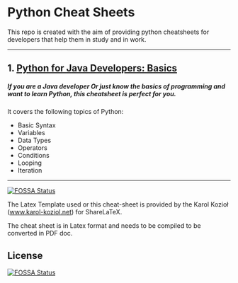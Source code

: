 # Python Cheat Sheets
This repo is created with the aim of providing python cheatsheets for developers that help them in study and in work.

--- 
## 1. [Python for Java Developers: Basics](https://github.com/akashp1712/python_cheat_sheets/blob/master/python_for_java_developers_1_2.pdf)

##### If you are a Java developer Or just know the basics of programming and want to learn Python, this cheatsheet is perfect for you.
It covers the following topics of Python:

- Basic Syntax
- Variables
- Data Types
- Operators
- Conditions
- Looping
- Iteration

---


[![FOSSA Status](https://app.fossa.io/api/projects/git%2Bgithub.com%2Fakashp1712%2Fpython_cheat_sheets.svg?type=shield)](https://app.fossa.io/projects/git%2Bgithub.com%2Fakashp1712%2Fpython_cheat_sheets?ref=badge_shield)


The Latex Template used or this cheat-sheet is provided by the  Karol Kozioł (www.karol-koziol.net) for ShareLaTeX.

The cheat sheet is in Latex format and needs to be compiled to be converted in PDF doc.


## License
[![FOSSA Status](https://app.fossa.io/api/projects/git%2Bgithub.com%2Fakashp1712%2Fpython_cheat_sheets.svg?type=large)](https://app.fossa.io/projects/git%2Bgithub.com%2Fakashp1712%2Fpython_cheat_sheets?ref=badge_large)
